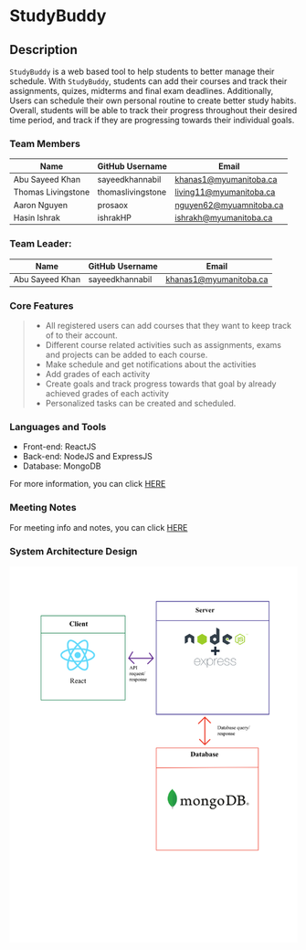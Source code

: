 #  StudyBuddy

##  Description

`StudyBuddy` is a web based tool to help students to better manage their schedule. With `StudyBuddy`, students can add their courses and track their assignments, quizes, midterms and final exam deadlines. Additionally, Users can schedule their own personal routine to create better study habits. Overall, students will be able to track their progress throughout their desired time period, and track if they are progressing towards their individual goals.

###  Team Members

| Name | GitHub Username | Email
| --- | --- | --- |
| Abu Sayeed Khan | sayeedkhannabil| khanas1@myumanitoba.ca
| Thomas Livingstone | thomaslivingstone| living11@myumanitoba.ca
| Aaron Nguyen | prosaox| nguyen62@myuamnitoba.ca
| Hasin Ishrak | ishrakHP| ishrakh@myumanitoba.ca

###  Team Leader:
| Name | GitHub Username | Email
| --- | --- | --- |
| Abu Sayeed Khan | sayeedkhannabil| khanas1@myumanitoba.ca


### Core Features

> * All registered users can add courses that they want to keep track of to their account.
> * Different course related activities such as assignments, exams and projects can be added to each course.
> * Make schedule and get notifications about the activities
> * Add grades of each activity
> * Create goals and track progress towards that goal by already achieved grades of each activity
> * Personalized tasks can be created and scheduled.


###  Languages and Tools
* Front-end: ReactJS
* Back-end: NodeJS and ExpressJS
* Database: MongoDB

For more information, you can click [HERE](https://github.com/prosaox/Study-tool/wiki/Tools-and-Tech)

###  Meeting Notes
For meeting info and notes, you can click [HERE](https://github.com/prosaox/Study-tool/wiki/Meetings)

###  System Architecture Design

![img](System_Architecture.png)

